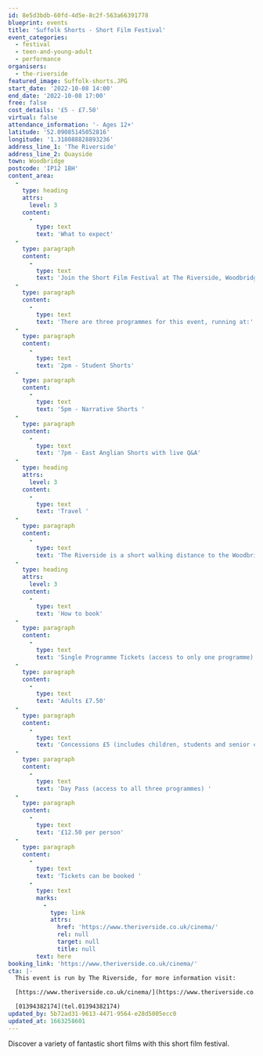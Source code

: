 ```yaml
---
id: 8e5d3bdb-60fd-4d5e-8c2f-563a66391778
blueprint: events
title: 'Suffolk Shorts - Short Film Festival'
event_categories:
  - festival
  - teen-and-young-adult
  - performance
organisers:
  - the-riverside
featured_image: Suffolk-shorts.JPG
start_date: '2022-10-08 14:00'
end_date: '2022-10-08 17:00'
free: false
cost_details: '£5 - £7.50'
virtual: false
attendance_information: '- Ages 12+'
latitude: '52.09085145052816'
longitude: '1.318088828893236'
address_line_1: 'The Riverside'
address_line_2: Quayside
town: Woodbridge
postcode: 'IP12 1BH'
content_area:
  -
    type: heading
    attrs:
      level: 3
    content:
      -
        type: text
        text: 'What to expect'
  -
    type: paragraph
    content:
      -
        type: text
        text: 'Join the Short Film Festival at The Riverside, Woodbridge on Saturday 8 October for a celebration of independent short films from around the world. There will also be a special programme showcasing the best new shorts from East Anglian filmmakers! Short films are the future!  '
  -
    type: paragraph
    content:
      -
        type: text
        text: 'There are three programmes for this event, running at:'
  -
    type: paragraph
    content:
      -
        type: text
        text: '2pm - Student Shorts'
  -
    type: paragraph
    content:
      -
        type: text
        text: '5pm - Narrative Shorts '
  -
    type: paragraph
    content:
      -
        type: text
        text: '7pm - East Anglian Shorts with live Q&A'
  -
    type: heading
    attrs:
      level: 3
    content:
      -
        type: text
        text: 'Travel '
  -
    type: paragraph
    content:
      -
        type: text
        text: 'The Riverside is a short walking distance to the Woodbridge train station and a 3 minute walk from a car park on Hamblin Road.  '
  -
    type: heading
    attrs:
      level: 3
    content:
      -
        type: text
        text: 'How to book'
  -
    type: paragraph
    content:
      -
        type: text
        text: 'Single Programme Tickets (access to only one programme)'
  -
    type: paragraph
    content:
      -
        type: text
        text: 'Adults £7.50'
  -
    type: paragraph
    content:
      -
        type: text
        text: 'Concessions £5 (includes children, students and senior citizens) '
  -
    type: paragraph
    content:
      -
        type: text
        text: 'Day Pass (access to all three programmes) '
  -
    type: paragraph
    content:
      -
        type: text
        text: '£12.50 per person'
  -
    type: paragraph
    content:
      -
        type: text
        text: 'Tickets can be booked '
      -
        type: text
        marks:
          -
            type: link
            attrs:
              href: 'https://www.theriverside.co.uk/cinema/'
              rel: null
              target: null
              title: null
        text: here
booking_link: 'https://www.theriverside.co.uk/cinema/'
cta: |-
  This event is run by The Riverside, for more information visit: 

  [https://www.theriverside.co.uk/cinema/](https://www.theriverside.co.uk/cinema/)

  [01394382174](tel.01394382174)
updated_by: 5b72ad31-9613-4471-9564-e28d5005ecc0
updated_at: 1663258601
---
```

Discover a variety of fantastic short films with this short film festival.